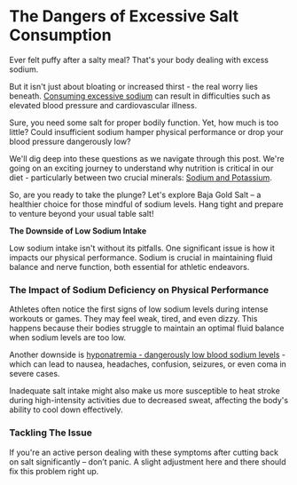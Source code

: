 # The Dangers of Excessive Salt Consumption

Ever felt puffy after a salty meal? That's your body dealing with excess sodium.

But it isn't just about bloating or increased thirst - the real worry lies beneath. [Consuming excessive sodium](https://www.drberg.com/blog/low-salt-increases-your-risk-of-heart-attacks) can result in difficulties such as elevated blood pressure and cardiovascular illness.

Sure, you need some salt for proper bodily function. Yet, how much is too little? Could insufficient sodium hamper physical performance or drop your blood pressure dangerously low?

We'll dig deep into these questions as we navigate through this post. We're going on an exciting journey to understand why nutrition is critical in our diet - particularly between two crucial minerals: [Sodium and Potassium](https://www.drberg.com/blog/important-information-on-potassium-and-sodium).

So, are you ready to take the plunge? Let's explore Baja Gold Salt – a healthier choice for those mindful of sodium levels. Hang tight and prepare to venture beyond your usual table salt!

**The Downside of Low Sodium Intake**

Low sodium intake isn't without its pitfalls. One significant issue is how it impacts our physical performance. Sodium is crucial in maintaining fluid balance and nerve function, both essential for athletic endeavors.

### **The Impact of Sodium Deficiency on Physical Performance**

Athletes often notice the first signs of low sodium levels during intense workouts or games. They may feel weak, tired, and even dizzy. This happens because their bodies struggle to maintain an optimal fluid balance when sodium levels are too low.

Another downside is [hyponatremia - dangerously low blood sodium levels](https://www.drberg.com/blog/the-dangers-of-low-sodium) - which can lead to nausea, headaches, confusion, seizures, or even coma in severe cases.

Inadequate salt intake might also make us more susceptible to heat stroke during high-intensity activities due to decreased sweat, affecting the body's ability to cool down effectively.

### **Tackling The Issue**

If you're an active person dealing with these symptoms after cutting back on salt significantly – don’t panic. A slight adjustment here and there should fix this problem right up.